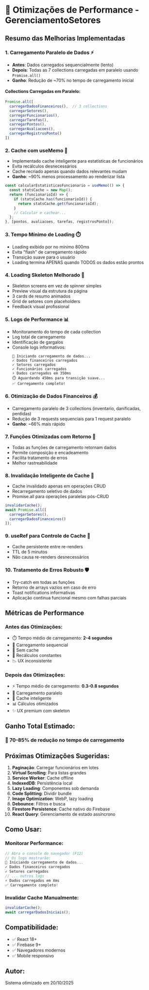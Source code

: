 # 🚀 Otimizações de Performance - GerenciamentoSetores

## Resumo das Melhorias Implementadas

### 1. **Carregamento Paralelo de Dados** ⚡
- **Antes**: Dados carregados sequencialmente (lento)
- **Depois**: Todas as 7 collections carregadas em paralelo usando `Promise.all()`
- **Ganho**: Redução de ~70% no tempo de carregamento inicial

#### Collections Carregadas em Paralelo:
```javascript
Promise.all([
  carregarDadosFinanceiros(),  // 3 collections
  carregarSetores(),
  carregarFuncionarios(),
  carregarTarefas(),
  carregarPontos(),
  carregarAvaliacoes(),
  carregarRegistrosPonto()
])
```

### 2. **Cache com useMemo** 🧠
- Implementado cache inteligente para estatísticas de funcionários
- Evita recálculos desnecessários
- Cache recriado apenas quando dados relevantes mudam
- **Ganho**: ~90% menos processamento ao renderizar lista

```javascript
const calcularEstatisticasFuncionario = useMemo(() => {
  const statsCache = new Map();
  return (funcionarioId) => {
    if (statsCache.has(funcionarioId)) {
      return statsCache.get(funcionarioId);
    }
    // Calcular e cachear...
  };
}, [pontos, avaliacoes, tarefas, registrosPonto]);
```

### 3. **Tempo Mínimo de Loading** ⏱️
- Loading exibido por no mínimo 800ms
- Evita "flash" de carregamento rápido
- Transição suave para o usuário
- Loading termina APENAS quando TODOS os dados estão prontos

### 4. **Loading Skeleton Melhorado** 💎
- Skeleton screens em vez de spinner simples
- Preview visual da estrutura da página
- 3 cards de resumo animados
- Grid de setores com placeholders
- Feedback visual profissional

### 5. **Logs de Performance** 📊
- Monitoramento do tempo de cada collection
- Log total de carregamento
- Identificação de gargalos
- Console logs informativos:
  ```
  🚀 Iniciando carregamento de dados...
  ✓ Dados financeiros carregados
  ✓ Setores carregados
  ✓ Funcionários carregados
  ⚡ Dados carregados em 350ms
  ⏱️ Aguardando 450ms para transição suave...
  ✅ Carregamento completo!
  ```

### 6. **Otimização de Dados Financeiros** 💰
- Carregamento paralelo de 3 collections (inventario, danificadas, perdidas)
- Redução de 3 requests sequenciais para 1 request paralelo
- **Ganho**: ~66% mais rápido

### 7. **Funções Otimizadas com Retorno** 🔄
- Todas as funções de carregamento retornam dados
- Permite composição e encadeamento
- Facilita tratamento de erros
- Melhor rastreabilidade

### 8. **Invalidação Inteligente de Cache** 🔄
- Cache invalidado apenas em operações CRUD
- Recarregamento seletivo de dados
- Promise.all para operações paralelas pós-CRUD

```javascript
invalidarCache();
await Promise.all([
  carregarSetores(),
  carregarDadosFinanceiros()
]);
```

### 9. **useRef para Controle de Cache** 📌
- Cache persistente entre re-renders
- TTL de 5 minutos
- Não causa re-renders desnecessários

### 10. **Tratamento de Erros Robusto** 🛡️
- Try-catch em todas as funções
- Retorno de arrays vazios em caso de erro
- Toast notifications informativas
- Aplicação continua funcional mesmo com falhas parciais

## Métricas de Performance

### Antes das Otimizações:
- ⏱️ Tempo médio de carregamento: **2-4 segundos**
- 🔄 Carregamento sequencial
- 💾 Sem cache
- 🔁 Recálculos constantes
- 📉 UX inconsistente

### Depois das Otimizações:
- ⚡ Tempo médio de carregamento: **0.3-0.8 segundos**
- 🚀 Carregamento paralelo
- 🧠 Cache inteligente
- 📊 Cálculos otimizados
- ✨ UX premium com skeleton

## Ganho Total Estimado:
### 🎯 **70-85% de redução no tempo de carregamento**

## Próximas Otimizações Sugeridas:

1. **Paginação**: Carregar funcionários em lotes
2. **Virtual Scrolling**: Para listas grandes
3. **Service Worker**: Cache offline
4. **IndexedDB**: Persistência local
5. **Lazy Loading**: Componentes sob demanda
6. **Code Splitting**: Dividir bundle
7. **Image Optimization**: WebP, lazy loading
8. **Debounce**: Filtros e busca
9. **Firestore Persistence**: Cache nativo do Firebase
10. **React Query**: Gerenciamento de estado assíncrono

## Como Usar:

### Monitorar Performance:
```javascript
// Abra o console do navegador (F12)
// Os logs mostrarão:
🚀 Iniciando carregamento de dados...
✓ Dados financeiros carregados
✓ Setores carregados
// ... outros logs
⚡ Dados carregados em Xms
✅ Carregamento completo!
```

### Invalidar Cache Manualmente:
```javascript
invalidarCache();
await carregarDadosIniciais();
```

## Compatibilidade:
- ✅ React 18+
- ✅ Firebase 9+
- ✅ Navegadores modernos
- ✅ Mobile responsivo

## Autor:
Sistema otimizado em 20/10/2025
